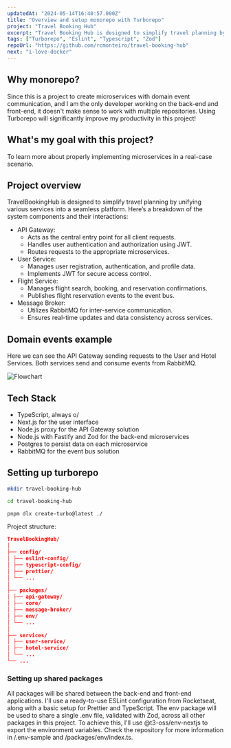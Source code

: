 ```yaml
---
updatedAt: "2024-05-14T16:40:57.000Z"
title: "Overview and setup monorepo with Turborepo"
project: "Travel Booking Hub"
excerpt: "Travel Booking Hub is designed to simplify travel planning by unifying various services into a seamless platform"
tags: ["Turborepo", "Eslint", "Typescript", "Zod"]
repoUrl: "https://github.com/rcmonteiro/travel-booking-hub"
next: "i-love-docker"
---
```


## Why monorepo?

Since this is a project to create microservices with domain event communication, and I am the only developer working on the back-end and front-end, it doesn't make sense to work with multiple repositories. Using Turborepo will significantly improve my productivity in this project!


##  What's my goal with this project?

To learn more about properly implementing microservices in a real-case scenario.

##  Project overview

TravelBookingHub is designed to simplify travel planning by unifying various services into a seamless platform. Here’s a breakdown of the system components and their interactions:

- API Gateway:
  - Acts as the central entry point for all client requests.
  - Handles user authentication and authorization using JWT.
  - Routes requests to the appropriate microservices.
- User Service:
  - Manages user registration, authentication, and profile data.
  - Implements JWT for secure access control.
- Flight Service:
  - Manages flight search, booking, and reservation confirmations.
  - Publishes flight reservation events to the event bus.
- Message Broker:
  - Utilizes RabbitMQ for inter-service communication.
  - Ensures real-time updates and data consistency across services.

## Domain events example

Here we can see the API Gateway sending requests to the User and Hotel Services. Both services send and consume events from RabbitMQ.

![Flowchart](/posts/travel-booking-hub.svg)


##  Tech Stack

- TypeScript, always o/
- Next.js for the user interface
- Node.js proxy for the API Gateway solution
- Node.js with Fastify and Zod for the back-end microservices
- Postgres to persist data on each microservice
- RabbitMQ for the event bus solution

## Setting up turborepo

```bash
mkdir travel-booking-hub

cd travel-booking-hub

pnpm dlx create-turbo@latest ./
```

Project structure:
```json
TravelBookingHub/
│
├── config/ 
│ ├── eslint-config/
│ ├── typescript-config/
│ ├── prettier/
│ └── ...
│
├── packages/ 
│ ├── api-gateway/
│ ├── core/
│ ├── message-broker/
│ ├── env/
│ └── ...
│
├── services/
│ ├── user-service/
│ ├── hotel-service/
│ └── ...
└── ...
```

### Setting up shared packages

All packages will be shared between the back-end and front-end applications. I'll use a ready-to-use ESLint configuration from Rocketseat, along with a basic setup for Prettier and TypeScript. The env package will be used to share a single .env file, validated with Zod, across all other packages in this project. To achieve this, I'll use @t3-oss/env-nextjs to export the environment variables. Check the repository for more information in /.env-sample and /packages/env/index.ts.
